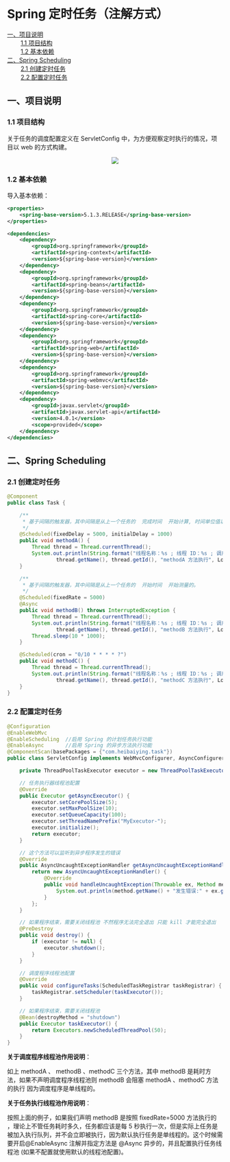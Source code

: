 # Spring 定时任务（注解方式）

<nav>
<a href="#一项目说明">一、项目说明</a><br/>
&nbsp;&nbsp;&nbsp;&nbsp;&nbsp;&nbsp;&nbsp;&nbsp;<a href="#11-项目结构">1.1 项目结构</a><br/>
&nbsp;&nbsp;&nbsp;&nbsp;&nbsp;&nbsp;&nbsp;&nbsp;<a href="#12-基本依赖">1.2 基本依赖</a><br/>
<a href="#二Spring-Scheduling">二、Spring Scheduling</a><br/>
&nbsp;&nbsp;&nbsp;&nbsp;&nbsp;&nbsp;&nbsp;&nbsp;<a href="#21-创建定时任务">2.1 创建定时任务</a><br/>
&nbsp;&nbsp;&nbsp;&nbsp;&nbsp;&nbsp;&nbsp;&nbsp;<a href="#22-配置定时任务">2.2 配置定时任务</a><br/>
</nav>

## 一、项目说明

### 1.1 项目结构

关于任务的调度配置定义在 ServletConfig 中，为方便观察定时执行的情况，项目以 web 的方式构建。

<div align="center"> <img src="https://github.com/heibaiying/spring-samples-for-all/blob/master/pictures/spring-scheduling-annotation.png"/> </div>


### 1.2 基本依赖

导入基本依赖：

```xml
<properties>
    <spring-base-version>5.1.3.RELEASE</spring-base-version>
</properties>

<dependencies>
    <dependency>
        <groupId>org.springframework</groupId>
        <artifactId>spring-context</artifactId>
        <version>${spring-base-version}</version>
    </dependency>
    <dependency>
        <groupId>org.springframework</groupId>
        <artifactId>spring-beans</artifactId>
        <version>${spring-base-version}</version>
    </dependency>
    <dependency>
        <groupId>org.springframework</groupId>
        <artifactId>spring-core</artifactId>
        <version>${spring-base-version}</version>
    </dependency>
    <dependency>
        <groupId>org.springframework</groupId>
        <artifactId>spring-web</artifactId>
        <version>${spring-base-version}</version>
    </dependency>
    <dependency>
        <groupId>org.springframework</groupId>
        <artifactId>spring-webmvc</artifactId>
        <version>${spring-base-version}</version>
    </dependency>
    <dependency>
        <groupId>javax.servlet</groupId>
        <artifactId>javax.servlet-api</artifactId>
        <version>4.0.1</version>
        <scope>provided</scope>
    </dependency>
</dependencies>
```



## 二、Spring Scheduling

### 2.1 创建定时任务

```java
@Component
public class Task {

    /**
     * 基于间隔的触发器，其中间隔是从上一个任务的  完成时间  开始计算, 时间单位值以毫秒为单位。
     */
    @Scheduled(fixedDelay = 5000, initialDelay = 1000)
    public void methodA() {
        Thread thread = Thread.currentThread();
        System.out.println(String.format("线程名称：%s ; 线程 ID：%s ; 调用方法：%s ; 调用时间：%s",
                thread.getName(), thread.getId(), "methodA 方法执行", LocalDateTime.now()));
    }

    /**
     * 基于间隔的触发器，其中间隔是从上一个任务的  开始时间  开始测量的。
     */
    @Scheduled(fixedRate = 5000)
    @Async
    public void methodB() throws InterruptedException {
        Thread thread = Thread.currentThread();
        System.out.println(String.format("线程名称：%s ; 线程 ID：%s ; 调用方法：%s ; 调用时间：%s",
                thread.getName(), thread.getId(), "methodB 方法执行", LocalDateTime.now()));
        Thread.sleep(10 * 1000);
    }

    @Scheduled(cron = "0/10 * * * * ?")
    public void methodC() {
        Thread thread = Thread.currentThread();
        System.out.println(String.format("线程名称：%s ; 线程 ID：%s ; 调用方法：%s ; 调用时间：%s",
                thread.getName(), thread.getId(), "methodC 方法执行", LocalDateTime.now()));
    }
}

```

### 2.2 配置定时任务

```java
@Configuration
@EnableWebMvc
@EnableScheduling  //启用 Spring 的计划任务执行功能
@EnableAsync       //启用 Spring 的异步方法执行功能
@ComponentScan(basePackages = {"com.heibaiying.task"})
public class ServletConfig implements WebMvcConfigurer, AsyncConfigurer, SchedulingConfigurer {

    private ThreadPoolTaskExecutor executor = new ThreadPoolTaskExecutor();

    // 任务执行器线程池配置
    @Override
    public Executor getAsyncExecutor() {
        executor.setCorePoolSize(5);
        executor.setMaxPoolSize(10);
        executor.setQueueCapacity(100);
        executor.setThreadNamePrefix("MyExecutor-");
        executor.initialize();
        return executor;
    }

    // 这个方法可以监听到异步程序发生的错误
    @Override
    public AsyncUncaughtExceptionHandler getAsyncUncaughtExceptionHandler() {
        return new AsyncUncaughtExceptionHandler() {
            @Override
            public void handleUncaughtException(Throwable ex, Method method, Object... params) {
                System.out.println(method.getName() + "发生错误:" + ex.getMessage());
            }
        };
    }

    // 如果程序结束，需要关闭线程池 不然程序无法完全退出 只能 kill 才能完全退出
    @PreDestroy
    public void destroy() {
        if (executor != null) {
            executor.shutdown();
        }
    }

    // 调度程序线程池配置
    @Override
    public void configureTasks(ScheduledTaskRegistrar taskRegistrar) {
        taskRegistrar.setScheduler(taskExecutor());
    }

    // 如果程序结束，需要关闭线程池
    @Bean(destroyMethod = "shutdown")
    public Executor taskExecutor() {
        return Executors.newScheduledThreadPool(50);
    }
}
```

**关于调度程序线程池作用说明**：

如上 methodA 、 methodB 、methodC 三个方法，其中 methodB 是耗时方法，如果不声明调度程序线程池则 methodB 会阻塞  methodA 、methodC 方法的执行 因为调度程序是单线程的。

**关于任务执行线程池作用说明**：

按照上面的例子，如果我们声明 methodB 是按照 fixedRate=5000 方法执行的 ，理论上不管任务耗时多久，任务都应该是每 5 秒执行一次，但是实际上任务是被加入执行队列，并不会立即被执行，因为默认执行任务是单线程的。这个时候需要开启@EnableAsync 注解并指定方法是 @Async 异步的，并且配置执行任务线程池 (如果不配置就使用默认的线程池配置)。